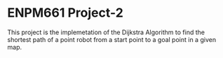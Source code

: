 # ENPM661 Project-2
This project is the implemetation of the Dijkstra Algorithm to find the shortest path of a point robot from a start point to a goal point in a given map.
